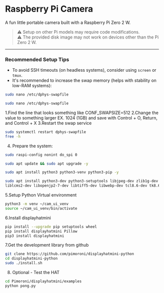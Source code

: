 # Raspberry Pi Camera
A fun little portable camera built with a Raspberry Pi Zero 2 W.

> ⚠️ Setup on other Pi models may require code modifications.  
> ⚠️ The provided disk image may not work on devices other than the Pi Zero 2 W.  

---

### Recommended Setup Tips

- To avoid SSH timeouts (on headless systems), consider using `screen` or `tmux`.
- It's recommended to increase the swap memory (helps with stability on low-RAM systems):

```bash
sudo nano /etc/dphys-swapfile
```
```bash
sudo nano /etc/dphys-swapfile
```
1.Find the line that looks something like CONF_SWAPSIZE=512
2.Change the value to something larger EX. 1024 (1GB) and save with Control + O, Return, and Control + X
3.Restart the swap service
```bash
sudo systemctl restart dphys-swapfile
free -h
```
4. Prepare the system:
```bash
sudo raspi-config nonint do_spi 0

sudo apt update && sudo apt upgrade -y

sudo apt install python3 python3-venv python3-pip -y

sudo apt install python3-dev python3-setuptools libjpeg-dev zlib1g-dev libfreetype6-dev \
liblcms2-dev libopenjp2-7-dev libtiff5-dev libwebp-dev tcl8.6-dev tk8.6-dev gcc
```
5.Setup Python Virtual environment
```bash
python3 -m venv ~/cam_ui_venv
source ~/cam_ui_venv/bin/activate
```
6.Install displayhatmini
```bash
pip install --upgrade pip setuptools wheel
pip install displayhatmini Pillow
pip3 install displayhatmini
```
7.Get the development library from github
```bash
git clone https://github.com/pimoroni/displayhatmini-python
cd displayhatmini-python
sudo ./install.sh
```
8. Optional - Test the HAT
```bash
cd Pimoroni/displayhatmini/examples
python pong.py
```










